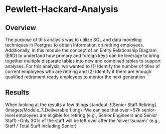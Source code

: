# Pewlett-Hackard-Analysis
## Overview
The purpose of this analysis was to utilize SQL and data modeling techniques in Postgres to obtain information on retiring employees. Additionally, in this module the concept of an Entity Relationship Diagram (ERD) to undertand how primary and foreign keys can be leverage to bring together multiple disparate tables into new and combined tables to support analyses. For this analysis, we wanted to (1) Identify the number of titles of current employees who are retiring and (2) Identify if there are enough qualified retirement ready employees to mentor the next generation

## Results
When looking at the results a few things standout:
![Senior Staff Retiring](Images/Module_7_Deliverable 1.png)
-We can see that over ~57k senior-level employees are eligible for retiring (e.g., Senior Engineers and Senior Staff)
-Only 30% of the staff will be left over after the 'silver tsunami' (e.g., Staff / Total Staff including Senior)
